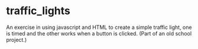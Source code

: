 # traffic_lights
An exercise in using javascript and HTML to create a simple traffic light, one is timed and the other works when a button is clicked. (Part of an old school project.)
